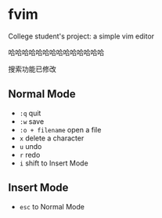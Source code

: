 # fvim
College student's project: a simple vim editor

哈哈哈哈哈哈哈哈哈哈哈哈哈哈

搜索功能已修改

## Normal Mode
- ``:q`` quit
- ``:w`` save
- ``:o + filename`` open a file
- ``x`` delete a character
- ``u`` undo
- ``r`` redo
- ``i`` shift to Insert Mode

## Insert Mode
- ``esc`` to Normal Mode

